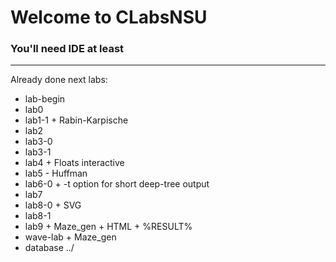 # Welcome to CLabsNSU
### You'll need IDE at least
---
Already done next labs:
- lab-begin
- lab0
- lab1-1 + Rabin-Karpische
- lab2
- lab3-0
- lab3-1
- lab4 + Floats interactive
- lab5 - Huffman
- lab6-0 + -t option for short deep-tree output
- lab7
- lab8-0 + SVG
- lab8-1
- lab9 + Maze_gen + HTML + %RESULT%
- wave-lab + Maze_gen
- database ../
